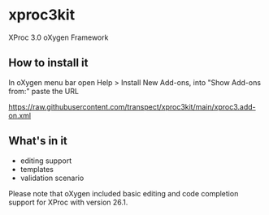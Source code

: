 # xproc3kit

XProc 3.0 oXygen Framework
  
## How to install it

In oXygen menu bar open Help > Install New Add-ons, into "Show Add-ons from:" paste the URL
  
https://raw.githubusercontent.com/transpect/xproc3kit/main/xproc3.add-on.xml

## What's in it

* editing support
* templates
* validation scenario

Please note that oXygen included basic editing and code completion support for XProc with version 26.1.
